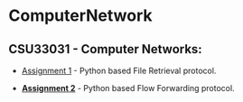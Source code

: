 # ComputerNetwork

## CSU33031 - Computer Networks:

- [Assignment 1](https://github.com/azizosharke/ComputerNetworks/tree/main/Assignment1) - Python based File Retrieval protocol.

- [**Assignment 2**](https://github.com/azizosharke/ComputerNetworks/tree/main/Assignment2) - Python based Flow Forwarding protocol. 
